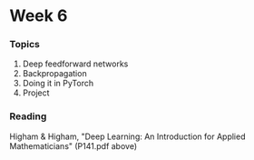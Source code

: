 # Week 6

### Topics

1. Deep feedforward networks
2. Backpropagation
3. Doing it in PyTorch
4. Project

### Reading
Higham & Higham, "Deep Learning: An Introduction for Applied Mathematicians" (P141.pdf above)

